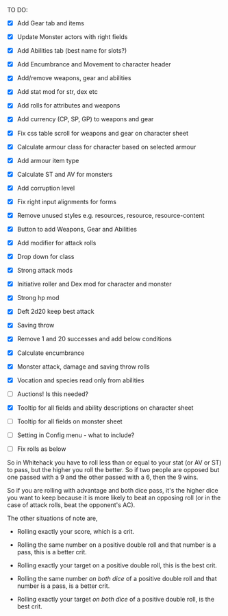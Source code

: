 TO DO:

- [x] Add Gear tab and items
- [x] Update Monster actors with right fields
- [x] Add Abilities tab (best name for slots?)
- [x] Add Encumbrance and Movement to character header
- [x] Add/remove weapons, gear and abilities
- [x] Add stat mod for str, dex etc
- [x] Add rolls for attributes and weapons
- [x] Add currency (CP, SP, GP) to weapons and gear
- [x] Fix css table scroll for weapons and gear on character sheet
- [x] Calculate armour class for character based on selected armour
- [x] Add armour item type
- [x] Calculate ST and AV for monsters
- [x] Add corruption level
- [x] Fix right input alignments for forms
- [x] Remove unused styles e.g. resources, resource, resource-content
- [x] Button to add Weapons, Gear and Abilities
- [x] Add modifier for attack rolls
- [x] Drop down for class
- [x] Strong attack mods
- [x] Initiative roller and Dex mod for character and monster
- [x] Strong hp mod
- [x] Deft 2d20 keep best attack
- [x] Saving throw 
- [x] Remove 1 and 20 successes and add below conditions
- [x] Calculate encumbrance
- [x] Monster attack, damage and saving throw rolls
- [x] Vocation and species read only from abilities
- [ ] Auctions! Is this needed?
- [x] Tooltip for all fields and ability descriptions on character sheet
- [ ] Tooltip for all fields  on monster sheet
- [ ] Setting in Config menu - what to include?
- [ ] Fix rolls as below


So in Whitehack you have to roll less than or equal to your stat (or AV or ST) to pass, but the higher you roll the better. So if two people are opposed but one passed with a 9 and the other passed with a 6, then the 9 wins.

So if you are rolling with advantage and both dice pass, it's the higher dice you want to keep because it is more likely to beat an opposing roll (or in the case of attack rolls, beat the opponent's AC).

The other situations of note are,
- Rolling exactly your score, which is a crit.
- Rolling the same number on a positive double roll and that number is a pass, this is a better crit.
- Rolling exactly your target on a positive double roll, this is the best crit.

- Rolling the same number *on both dice* of a positive double roll and that number is a pass, is a better crit.
- Rolling exactly your target *on both dice* of a positive double roll, is the best crit.
